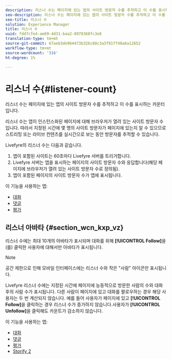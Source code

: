 ```yaml
---
description: 리스너 수는 페이지에 있는 앱의 사이트 방문자 수를 추적하고 이 수를 표시하는 카운터입니다.
seo-description: 리스너 수는 페이지에 있는 앱의 사이트 방문자 수를 추적하고 이 수를 표시하는 카운터입니다.
seo-title: 리스너 수
solution: Experience Manager
title: 리스너 수
uuid: fdd7cfe4-ae69-4d31-baa2-8978368fc3e8
translation-type: tm+mt
source-git-commit: 67aeb3de964473b326c88c3a3f81ff48a6a12652
workflow-type: tm+mt
source-wordcount: '316'
ht-degree: 1%

---
```



# 리스너 수{#listener-count}

리스너 수는 페이지에 있는 앱의 사이트 방문자 수를 추적하고 이 수를 표시하는 카운터입니다.

리스너 수는 앱이 인스턴스화된 페이지에 대해 브라우저가 열려 있는 사이트 방문자 수입니다. 따라서 지정된 시간에 몇 명의 사이트 방문자가 페이지에 있는지 알 수 있으므로 스트리밍 또는 라이브 컨텐츠를 실시간으로 보는 동안 방문자를 추적할 수 있습니다.

Livefyre의 리스너 수는 다음과 같습니다.

1. 앱이 포함된 사이트는 60초마다 Livefyre 서버를 트리거합니다.
1. Livefyre 서버는 앱을 표시하는 페이지의 사이트 방문자 수와 응답합니다(해당 페이지에 브라우저가 열려 있는 사이트 방문자 수로 정의됨).
1. 앱이 포함된 페이지의 사이트 방문자 수가 앱에 표시됩니다.

이 기능을 사용하는 앱:

* [대화](../c-about-apps/c-chat-app/c-chat-app.md#c_chat_app)
* [댓글](/help/using/c-about-apps/c-comments/c-comments.md)
* [평가](../c-about-apps/c-reviews-app/c-reviews-app.md#c_reviews_app)

## 리스너 아바타 {#section_wcn_kxp_vz}

리스너 수에는 최대 10개의 아바타가 표시되며 대화를 위해 **[!UICONTROL Follow]**&#x200B;을(를) 클릭한 사용자에 대해서만 아바타가 표시됩니다.

>[!NOTE]
>
>공간 제한으로 인해 모바일 인터페이스에는 리스너 수와 작은 &quot;사람&quot; 아이콘만 표시됩니다.

Livefyre 리스너 수에는 지정된 시간에 페이지에 능동적으로 방문한 사람의 수와 대화 후의 사람 수가 표시됩니다. 다른 사람이 페이지에 있고 대화를 팔로우하는 경우 해당 사용자는 두 번 계산되지 않습니다. 예를 들어 사용자가 페이지에 있고 **[!UICONTROL Follow]**&#x200B;을 클릭하는 경우 리스너 수가 증가하지 않습니다.사용자가 **[!UICONTROL Unfollow]**&#x200B;을 클릭해도 카운트가 감소하지 않습니다.

이 기능을 사용하는 앱:

* [대화](../c-about-apps/c-chat-app/c-chat-app.md#c_chat_app)
* [댓글](/help/using/c-about-apps/c-comments/c-comments.md)
* [평가](../c-about-apps/c-reviews-app/c-reviews-app.md#c_reviews_app)
* [Storify 2](../c-about-apps/c-storify2/c-storify2.md#c_storify2)

